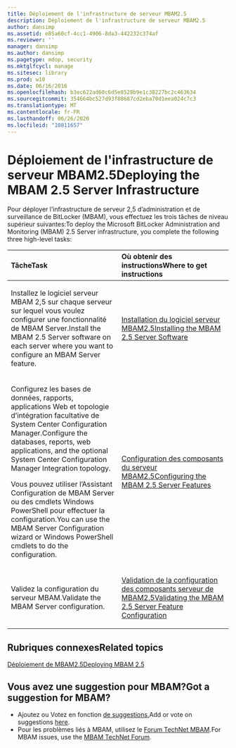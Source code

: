 ```yaml
---
title: Déploiement de l'infrastructure de serveur MBAM2.5
description: Déploiement de l'infrastructure de serveur MBAM2.5
author: dansimp
ms.assetid: e85a60cf-4cc1-4906-8da3-442232c374af
ms.reviewer: ''
manager: dansimp
ms.author: dansimp
ms.pagetype: mdop, security
ms.mktglfcycl: manage
ms.sitesec: library
ms.prod: w10
ms.date: 06/16/2016
ms.openlocfilehash: b3ec622ad60c6d5e8528b9e1c38227bc2c463634
ms.sourcegitcommit: 354664bc527d93f80687cd2eba70d1eea024c7c3
ms.translationtype: MT
ms.contentlocale: fr-FR
ms.lasthandoff: 06/26/2020
ms.locfileid: "10811657"
---
```

# <span data-ttu-id="02b56-103">Déploiement de l'infrastructure de serveur MBAM2.5</span><span class="sxs-lookup"><span data-stu-id="02b56-103">Deploying the MBAM 2.5 Server Infrastructure</span></span>


<span data-ttu-id="02b56-104">Pour déployer l’infrastructure de serveur 2,5 d’administration et de surveillance de BitLocker (MBAM), vous effectuez les trois tâches de niveau supérieur suivantes:</span><span class="sxs-lookup"><span data-stu-id="02b56-104">To deploy the Microsoft BitLocker Administration and Monitoring (MBAM) 2.5 Server infrastructure, you complete the following three high-level tasks:</span></span>

<table>
<colgroup>
<col width="50%" />
<col width="50%" />
</colgroup>
<thead>
<tr class="header">
<th align="left"><span data-ttu-id="02b56-105">Tâche</span><span class="sxs-lookup"><span data-stu-id="02b56-105">Task</span></span></th>
<th align="left"><span data-ttu-id="02b56-106">Où obtenir des instructions</span><span class="sxs-lookup"><span data-stu-id="02b56-106">Where to get instructions</span></span></th>
</tr>
</thead>
<tbody>
<tr class="odd">
<td align="left"><p><span data-ttu-id="02b56-107">Installez le logiciel serveur MBAM 2,5 sur chaque serveur sur lequel vous voulez configurer une fonctionnalité de MBAM Server.</span><span class="sxs-lookup"><span data-stu-id="02b56-107">Install the MBAM 2.5 Server software on each server where you want to configure an MBAM Server feature.</span></span></p></td>
<td align="left"><p><a href="installing-the-mbam-25-server-software.md" data-raw-source="[Installing the MBAM 2.5 Server Software](installing-the-mbam-25-server-software.md)"><span data-ttu-id="02b56-108">Installation du logiciel serveur MBAM2.5</span><span class="sxs-lookup"><span data-stu-id="02b56-108">Installing the MBAM 2.5 Server Software</span></span></a></p></td>
</tr>
<tr class="even">
<td align="left"><p><span data-ttu-id="02b56-109">Configurez les bases de données, rapports, applications Web et topologie d’intégration facultative de System Center Configuration Manager.</span><span class="sxs-lookup"><span data-stu-id="02b56-109">Configure the databases, reports, web applications, and the optional System Center Configuration Manager Integration topology.</span></span></p>
<p><span data-ttu-id="02b56-110">Vous pouvez utiliser l’Assistant Configuration de MBAM Server ou des cmdlets Windows PowerShell pour effectuer la configuration.</span><span class="sxs-lookup"><span data-stu-id="02b56-110">You can use the MBAM Server Configuration wizard or Windows PowerShell cmdlets to do the configuration.</span></span></p></td>
<td align="left"><p><a href="configuring-the-mbam-25-server-features.md" data-raw-source="[Configuring the MBAM 2.5 Server Features](configuring-the-mbam-25-server-features.md)"><span data-ttu-id="02b56-111">Configuration des composants du serveur MBAM2.5</span><span class="sxs-lookup"><span data-stu-id="02b56-111">Configuring the MBAM 2.5 Server Features</span></span></a></p></td>
</tr>
<tr class="odd">
<td align="left"><p><span data-ttu-id="02b56-112">Validez la configuration du serveur MBAM.</span><span class="sxs-lookup"><span data-stu-id="02b56-112">Validate the MBAM Server configuration.</span></span></p></td>
<td align="left"><p><a href="validating-the-mbam-25-server-feature-configuration.md" data-raw-source="[Validating the MBAM 2.5 Server Feature Configuration](validating-the-mbam-25-server-feature-configuration.md)"><span data-ttu-id="02b56-113">Validation de la configuration des composants serveur de MBAM2.5</span><span class="sxs-lookup"><span data-stu-id="02b56-113">Validating the MBAM 2.5 Server Feature Configuration</span></span></a></p></td>
</tr>
</tbody>
</table>

 

## <span data-ttu-id="02b56-114">Rubriques connexes</span><span class="sxs-lookup"><span data-stu-id="02b56-114">Related topics</span></span>


[<span data-ttu-id="02b56-115">Déploiement de MBAM2.5</span><span class="sxs-lookup"><span data-stu-id="02b56-115">Deploying MBAM 2.5</span></span>](deploying-mbam-25.md)

 
## <span data-ttu-id="02b56-116">Vous avez une suggestion pour MBAM?</span><span class="sxs-lookup"><span data-stu-id="02b56-116">Got a suggestion for MBAM?</span></span>
- <span data-ttu-id="02b56-117">Ajoutez ou Votez en fonction [de suggestions.](http://mbam.uservoice.com/forums/268571-microsoft-bitlocker-administration-and-monitoring)</span><span class="sxs-lookup"><span data-stu-id="02b56-117">Add or vote on suggestions [here](http://mbam.uservoice.com/forums/268571-microsoft-bitlocker-administration-and-monitoring).</span></span> 
- <span data-ttu-id="02b56-118">Pour les problèmes liés à MBAM, utilisez le [Forum TechNet MBAM](https://social.technet.microsoft.com/Forums/home?forum=mdopmbam).</span><span class="sxs-lookup"><span data-stu-id="02b56-118">For MBAM issues, use the [MBAM TechNet Forum](https://social.technet.microsoft.com/Forums/home?forum=mdopmbam).</span></span>
 





